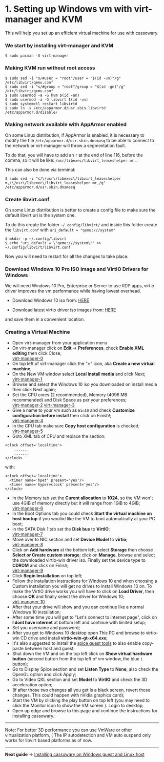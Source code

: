 # 1. Setting up Windows vm with virt-manager and KVM
This will help you set up an efficient virtual machine for use with cassowary.

### We start by installing virt-manager and KVM

```
$ sudo pacman -S virt-manager
```

### Making KVM run without root access

```
$ sudo sed -i "s/#user = "root"/user = "$(id -un)"/g" /etc/libvirt/qemu.conf
$ sudo sed -i "s/#group = "root"/group = "$(id -gn)"/g" /etc/libvirt/qemu.conf
$ sudo usermod -a -G kvm $(id -un)
$ sudo usermod -a -G libvirt $(id -un)
$ sudo systemctl restart libvirtd
$ sudo ln -s /etc/apparmor.d/usr.sbin.libvirtd /etc/apparmor.d/disable/
```

### Making network available with AppArmor enabled
On some Linux distribution, if AppArmor is enabled, it is necessary to modify the file `/etc/apparmor.d/usr.sbin.dnsmasq` to be able to connect to the network or virt-manager will throw a segmentation fault.

To do that, you will have to add an `r` at the end of line 116, before the comma, so it will be like: `/usr/libexec/libvirt_leaseshelper mr,`.

This can also be done via terminal:

```
$ sudo sed -i "s/\/usr\/libexec\/libvirt_leaseshelper m,/\/usr\/libexec\/libvirt_leaseshelper mr,/g" /etc/apparmor.d/usr.sbin.dnsmasq
```

### Create libvirt.conf
On some Linux distribution is better to create a config file to make sure the default libvirt uri is the system one.

To do this create the folder `~/.config/libvirt/` and inside this folder create the `libvirt.conf` with `uri_default = "qemu:///system"`

```
$ mkdir -p ~/.config/libvirt
$ echo "uri_default = \"qemu:///system\"" >> ~/.config/libvirt/libvirt.conf
```

Now you will need to restart for all the changes to take place.

### Download Windows 10 Pro ISO image and VirtIO Drivers for Windows
We will need Windows 10 Pro, Enterprise or Server to use RDP apps, virtio driver improves the vm performance while having lowest overhead.

- Download Windows 10 iso from: [HERE](https://www.microsoft.com/en-us/software-download/windows10ISO)

- Download latest virtio driver iso images from: [HERE](https://fedorapeople.org/groups/virt/virtio-win/direct-downloads/stable-virtio/virtio-win.iso)

and save them in a convenient location.

### Creating a Virtual Machine
- Open virt-manager from your application menu
- On virt-manager click on **Edit** -> **Preferences**, check **Enable XML editing** then click Close;  
[virt-manager-0](img/virt-manager-0.png)
- On top left of virt-manager click the "**+**" icon, aka **Create a new virtual machine**;
- On the New VM window select **Local Install media** and click Next;  
[virt-manager-1](img/virt-manager-1.png)
- Browse and select the Windows 10 iso you downloaded on install media then click Next again;
- Set the CPU cores (2 recommended), Memory (4096 MB recommended) and Disk Space as per your preferences;  
[virt-manager-2](img/virt-manager-2.png)
[virt-manager-3](img/virt-manager-3.png)
- Give a name to your vm such as `Win10` and check **Customize configuration before install** then click on Finish!;  
[virt-manager-4](img/virt-manager-4.png)
- In the CPU tab make sure **Copy host configuration** is checked;  
[virt-manager-5](img/virt-manager-5.png)
- Goto XML tab of CPU and replace the section:

```
<clock offset='localtime'>
	.......
	.......
</clock>
```

with:

```
<clock offset='localtime'>
  <timer name='hpet' present='yes'/>
  <timer name='hypervclock' present='yes'/>
</clock>
```

- In the Memory tab set the **Curent allocation** to **1024**, so the VM won't use 4GiB of memory directly but it will range from 1GiB to 4GiB;  
[virt-manager-6](img/virt-manager-6.png)
- In the Boot Options tab you could check **Start the virtual machine on host bootup** if you woulòd like the VM to boot automatically at your PC boot;
- In the SATA Disk 1 tab set the **Disk bus** to **VirtIO**;  
[virt-manager-7](img/virt-manager-7.png)
- Move over to NIC section and set **Device Model** to **virtio**;  
[virt-manager-8](img/virt-manager-8.png)
- Click on **Add hardware** at the bottom left, select **Storage** then choose **Select or Create custom storage**; click on **Manage**, browse and select the downloaded virtio-win driver iso. Finally set the device type to **CDROM** and click on Finish;  
[virt-manager-9](img/virt-manager-9.png)
- Click **Begin Installation** on top left;
- Follow the installation instructions for Windows 10 and when choosing a Custom installation you will get no drives to install Windows 10 on. To make the VirtIO drive works you will have to click on **Load Driver**, then choose **OK** and finally select the driver for Windows 10;  
[virt-manager-10](img/virt-manager-10.png)
- After that your drive will show and you can continue like a normal Windows 10 installation;
- After some time you will get to "Let's connect to internet page", click on **I dont have internet** at bottom left and continue with limited setup;
- Set you username and password;
- After you get to Windows 10 desktop open This PC and browse to virtio-win CD drive and install **virtio-win-gt-x64.exe**;
- It's also suggested to install the [spice guest tools](https://www.spice-space.org/download/windows/spice-guest-tools/spice-guest-tools-latest.exe) to also enable copy-paste between host and guest;
- Shut down the VM and on the top left click on **Show virtual hardware button** (second button from the top left of vm window, the blue `i` button);
- Go to Display Spice section and set **Listen Type** to **None**; also check the OpenGL option and click Apply;
- Go to Video QXL section and set **Model** to **VirtIO** and check the 3D acceleration option;
- (if after those two changes all you get is a black screen, revert those changes. This could happen with nVidia graphics card);
- Start the VM by clicking the play button on top left (you may need to click the Monitor icon to show the VM screen ). Login to desktop;
- Open up edge and browse to this page and continue the instructions for installing cassowary.:

---

Note: For better 3D performance you can use VmWare or other virtualization platform, ( The IP autodetection and VM auto suspend only works for libvirt based platforms as of now.

---

**Next guide** -> [Installing cassowary on Windows guest and Linux host](2-cassowary-install.md)
